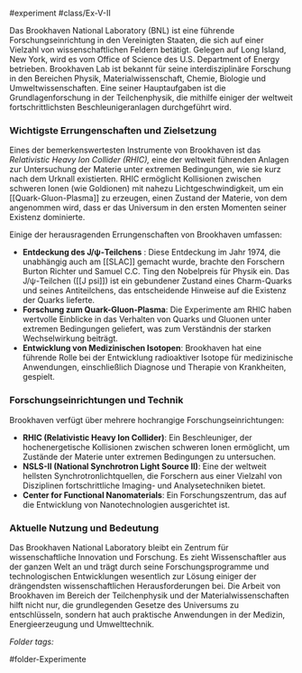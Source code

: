 #experiment #class/Ex-V-II 

Das Brookhaven National Laboratory (BNL) ist eine führende Forschungseinrichtung in den Vereinigten Staaten, die sich auf einer Vielzahl von wissenschaftlichen Feldern betätigt. Gelegen auf Long Island, New York, wird es vom Office of Science des U.S. Department of Energy betrieben. Brookhaven Lab ist bekannt für seine interdisziplinäre Forschung in den Bereichen Physik, Materialwissenschaft, Chemie, Biologie und Umweltwissenschaften. Eine seiner Hauptaufgaben ist die Grundlagenforschung in der Teilchenphysik, die mithilfe einiger der weltweit fortschrittlichsten Beschleunigeranlagen durchgeführt wird.

### Wichtigste Errungenschaften und Zielsetzung

Eines der bemerkenswertesten Instrumente von Brookhaven ist das *Relativistic Heavy Ion Collider (RHIC),* eine der weltweit führenden Anlagen zur Untersuchung der Materie unter extremen Bedingungen, wie sie kurz nach dem Urknall existierten. RHIC ermöglicht Kollisionen zwischen schweren Ionen (wie Goldionen) mit nahezu Lichtgeschwindigkeit, um ein [[Quark-Gluon-Plasma]] zu erzeugen, einen Zustand der Materie, von dem angenommen wird, dass er das Universum in den ersten Momenten seiner Existenz dominierte.

Einige der herausragenden Errungenschaften von Brookhaven umfassen:

- **Entdeckung des J/ψ-Teilchens** : Diese Entdeckung im Jahr 1974, die unabhängig auch am [[SLAC]] gemacht wurde, brachte den Forschern Burton Richter und Samuel C.C. Ting den Nobelpreis für Physik ein. Das J/ψ-Teilchen ([[J psi]]) ist ein gebundener Zustand eines Charm-Quarks und seines Antiteilchens, das entscheidende Hinweise auf die Existenz der Quarks lieferte.
- **Forschung zum Quark-Gluon-Plasma**: Die Experimente am RHIC haben wertvolle Einblicke in das Verhalten von Quarks und Gluonen unter extremen Bedingungen geliefert, was zum Verständnis der starken Wechselwirkung beiträgt.
- **Entwicklung von Medizinischen Isotopen**: Brookhaven hat eine führende Rolle bei der Entwicklung radioaktiver Isotope für medizinische Anwendungen, einschließlich Diagnose und Therapie von Krankheiten, gespielt.

### Forschungseinrichtungen und Technik

Brookhaven verfügt über mehrere hochrangige Forschungseinrichtungen:

- **RHIC (Relativistic Heavy Ion Collider)**: Ein Beschleuniger, der hochenergetische Kollisionen zwischen schweren Ionen ermöglicht, um Zustände der Materie unter extremen Bedingungen zu untersuchen.
- **NSLS-II (National Synchrotron Light Source II)**: Eine der weltweit hellsten Synchrotronlichtquellen, die Forschern aus einer Vielzahl von Disziplinen fortschrittliche Imaging- und Analysetechniken bietet.
- **Center for Functional Nanomaterials**: Ein Forschungszentrum, das auf die Entwicklung von Nanotechnologien ausgerichtet ist.

### Aktuelle Nutzung und Bedeutung

Das Brookhaven National Laboratory bleibt ein Zentrum für wissenschaftliche Innovation und Forschung. Es zieht Wissenschaftler aus der ganzen Welt an und trägt durch seine Forschungsprogramme und technologischen Entwicklungen wesentlich zur Lösung einiger der drängendsten wissenschaftlichen Herausforderungen bei. Die Arbeit von Brookhaven im Bereich der Teilchenphysik und der Materialwissenschaften hilft nicht nur, die grundlegenden Gesetze des Universums zu entschlüsseln, sondern hat auch praktische Anwendungen in der Medizin, Energieerzeugung und Umwelttechnik.


 *Folder tags:*

#folder-Experimente